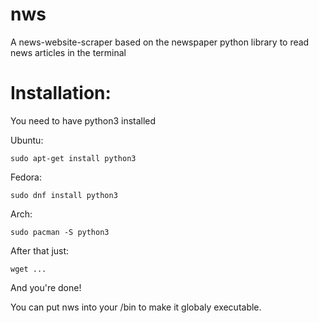 # nws

A news-website-scraper based on the newspaper python library to read news
articles in the terminal

# Installation:

You need to have python3 installed

Ubuntu:

    sudo apt-get install python3

Fedora:

    sudo dnf install python3

Arch:

    sudo pacman -S python3

After that just:

    wget ...

And you're done!

You can put nws into your /bin to make it globaly executable.


